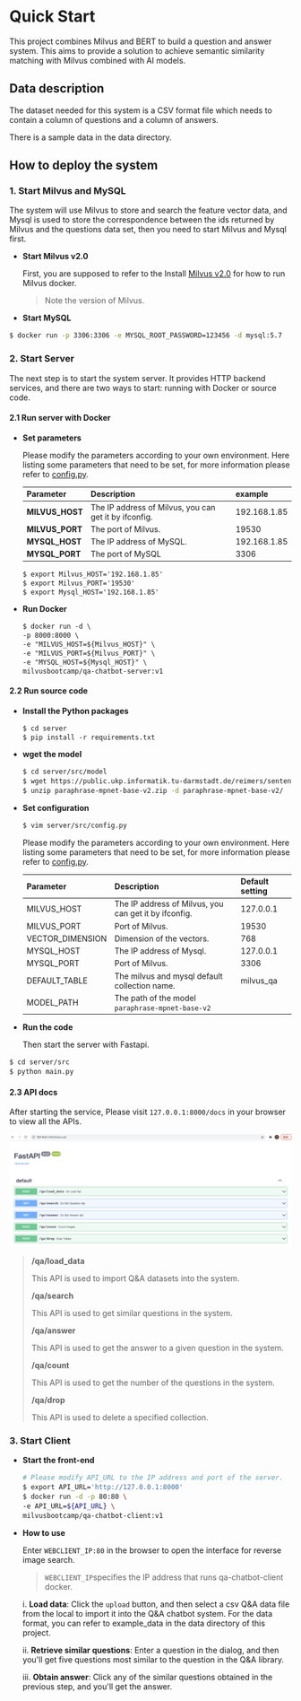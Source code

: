 # Quick Start


This project combines Milvus and BERT to build a question and answer system. This aims to provide a solution to achieve semantic similarity matching with Milvus combined with AI models.

## Data description

The dataset needed for this system is a CSV format file which needs to contain a column of questions and a column of answers. 

There is a sample data in the data directory.

## How to deploy the system

### 1. Start Milvus and MySQL

The system will use Milvus to store and search the feature vector data, and Mysql is used to store the correspondence between the ids returned by Milvus and the questions data set, then you need to start Milvus and Mysql first.

- **Start Milvus v2.0**

  First, you are supposed to refer to the Install [Milvus v2.0](https://milvus.io/docs/v2.0.0/install_standalone-docker.md) for how to run Milvus docker.

  > Note the version of Milvus.

- **Start MySQL**

```bash
$ docker run -p 3306:3306 -e MYSQL_ROOT_PASSWORD=123456 -d mysql:5.7
```

### 2. Start Server

The next step is to start the system server. It provides HTTP backend services, and there are two ways to start: running with Docker or source code.

#### 2.1 Run server with Docker

- **Set parameters**

  Please modify the parameters according to your own environment. Here listing some parameters that need to be set, for more information please refer to [config.py](server/src/config.py).

  | **Parameter**   | **Description**                                       | **example**  |
  | --------------- | ----------------------------------------------------- | ------------ |
  | **MILVUS_HOST** | The IP address of Milvus, you can get it by ifconfig. | 192.168.1.85 |
  | **MILVUS_PORT** | The port of Milvus.                                   | 19530        |
  | **MYSQL_HOST**  | The IP address of MySQL.                              | 192.168.1.85 |
  | **MYSQL_PORT**  | The port of MySQL                                     | 3306         |

  ```
  $ export Milvus_HOST='192.168.1.85'
  $ export Milvus_PORT='19530'
  $ export Mysql_HOST='192.168.1.85'
  ```

- **Run Docker**

  ```
  $ docker run -d \
  -p 8000:8000 \
  -e "MILVUS_HOST=${Milvus_HOST}" \
  -e "MILVUS_PORT=${Milvus_PORT}" \
  -e "MYSQL_HOST=${Mysql_HOST}" \
  milvusbootcamp/qa-chatbot-server:v1
  ```

#### 2.2 Run source code

- **Install the Python packages**

  ```shell
  $ cd server
  $ pip install -r requirements.txt
  ```

- **wget the model**

  ```bash
  $ cd server/src/model
  $ wget https://public.ukp.informatik.tu-darmstadt.de/reimers/sentence-transformers/v0.2/paraphrase-mpnet-base-v2.zip
  $ unzip paraphrase-mpnet-base-v2.zip -d paraphrase-mpnet-base-v2/
  ```

- **Set configuration**

  ```bash
  $ vim server/src/config.py
  ```

  Please modify the parameters according to your own environment. Here listing some parameters that need to be set, for more information please refer to [config.py](./server/src/config.py).

  | **Parameter**    | **Description**                                       | **Default setting** |
  | ---------------- | ----------------------------------------------------- | ------------------- |
  | MILVUS_HOST      | The IP address of Milvus, you can get it by ifconfig. | 127.0.0.1           |
  | MILVUS_PORT      | Port of Milvus.                                       | 19530               |
  | VECTOR_DIMENSION | Dimension of the vectors.                             | 768                 |
  | MYSQL_HOST       | The IP address of Mysql.                              | 127.0.0.1           |
  | MYSQL_PORT       | Port of Milvus.                                       | 3306                |
  | DEFAULT_TABLE    | The milvus and mysql default collection name.         | milvus_qa           |
  | MODEL_PATH       | The path of the model `paraphrase-mpnet-base-v2`      |                     |

- **Run the code** 

  Then start the server with Fastapi. 

```bash
$ cd server/src
$ python main.py
```

#### 2.3 API docs

After starting the service, Please visit `127.0.0.1:8000/docs` in your browser to view all the APIs.

![](pic/qa_api.png)



> **/qa/load_data**
>
> This API is used to import Q&A datasets into the system.
>
> **/qa/search**
>
> This API is used to get similar questions in the system.
>
> **/qa/answer**
>
> This API is used to get the answer to a given question in the system.
>
> **/qa/count**
>
> This API is used to get the number of the questions in the system.
>
> **/qa/drop**
>
> This API is used to delete a specified collection.



### 3. Start Client

- **Start the front-end**

  ```bash
  # Please modify API_URL to the IP address and port of the server.
  $ export API_URL='http://127.0.0.1:8000'
  $ docker run -d -p 80:80 \
  -e API_URL=${API_URL} \
  milvusbootcamp/qa-chatbot-client:v1
  ```

- **How to use**

  Enter `WEBCLIENT_IP:80` in the browser to open the interface for reverse image search.

  > `WEBCLIENT_IP`specifies the IP address that runs qa-chatbot-client docker.

  i. **Load data**: Click the `upload` button, and then select a csv Q&A data file from the local to import it into the Q&A chatbot system. For the data format, you can refer to example_data in the data directory of this project.

  

  ii. **Retrieve similar questions**:  Enter a question in the dialog, and then you'll get five questions most similar to the question in the Q&A library.

  

  iii. **Obtain answer**: Click any of the similar questions obtained in the previous step, and you'll get the answer.

   